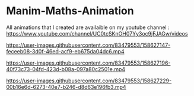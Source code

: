 # Manim-Maths-Animation

All animations that I created are availaible on my youtube channel : https://www.youtube.com/channel/UC0tcSKnOH07Yy3oc9jFJAGw/videos

https://user-images.githubusercontent.com/83479553/158627147-feceeb08-3d0f-46ed-acf9-eb675da04dc6.mp4


https://user-images.githubusercontent.com/83479553/158627196-40f73c73-04fd-423d-b08a-097a80c2501e.mp4


https://user-images.githubusercontent.com/83479553/158627229-00b16e6d-6273-40e7-b246-d8d63e196fb3.mp4

